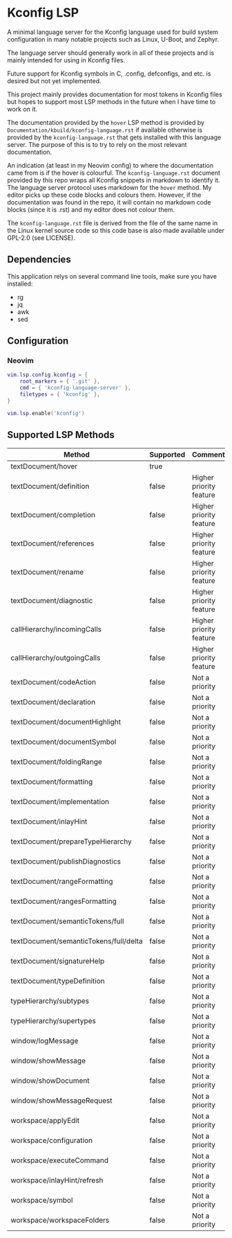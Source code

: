 
# Kconfig LSP

A minimal language server for the Kconfig language used for build system
configuration in many notable projects such as Linux, U-Boot, and Zephyr.

The language server should generally work in all of these projects and is
mainly intended for using in Kconfig files.

Future support for Kconfig symbols in C, .config, defconfigs, and etc. is
desired but not yet implemented.

This project mainly provides documentation for most tokens in Kconfig files but
hopes to support most LSP methods in the future when I have time to work on it.

The documentation provided by the `hover` LSP method is provided by
`Documentation/kbuild/kconfig-language.rst` if available otherwise is provided
by the `kconfig-language.rst` that gets installed with this language server.
The purpose of this is to try to rely on the most relevant documentation.

An indication (at least in my Neovim config) to where the documentation came
from is if the hover is colourful. The `kconfig-language.rst` document provided
by this repo wraps all Kconfig snippets in markdown to identify it. The
language server protocol uses markdown for the `hover` method. My editor picks
up these code blocks and colours them. However, if the documentation was found
in the repo, it will contain no markdown code blocks (since it is .rst) and my
editor does not colour them.

The `kconfig-language.rst` file is derived from the file of the same name in
the Linux kernel source code so this code base is also made available under
GPL-2.0 (see LICENSE).

## Dependencies

This application relys on several command line tools, make sure you have
installed:
- rg
- jq
- awk
- sed

## Configuration

### Neovim

```lua
vim.lsp.config.kconfig = {
    root_markers = { '.git' },
    cmd = { 'kconfig-language-server' },
    filetypes = { 'kconfig' },
}

vim.lsp.enable('kconfig')
```

## Supported LSP Methods

| Method | Supported | Comment |
|--------|-----------|---------|
|textDocument/hover|true||
|textDocument/definition|false|Higher priority feature|
|textDocument/completion|false|Higher priority feature|
|textDocument/references|false|Higher priority feature|
|textDocument/rename|false|Higher priority feature|
|textDocument/diagnostic|false|Higher priority feature|
|callHierarchy/incomingCalls|false|Higher priority feature|
|callHierarchy/outgoingCalls|false|Higher priority feature|
|textDocument/codeAction|false|Not a priority|
|textDocument/declaration|false|Not a priority|
|textDocument/documentHighlight|false|Not a priority|
|textDocument/documentSymbol|false|Not a priority|
|textDocument/foldingRange|false|Not a priority|
|textDocument/formatting|false|Not a priority|
|textDocument/implementation|false|Not a priority|
|textDocument/inlayHint|false|Not a priority|
|textDocument/prepareTypeHierarchy|false|Not a priority|
|textDocument/publishDiagnostics|false|Not a priority|
|textDocument/rangeFormatting|false|Not a priority|
|textDocument/rangesFormatting|false|Not a priority|
|textDocument/semanticTokens/full|false|Not a priority|
|textDocument/semanticTokens/full/delta|false|Not a priority|
|textDocument/signatureHelp|false|Not a priority|
|textDocument/typeDefinition|false|Not a priority|
|typeHierarchy/subtypes|false|Not a priority|
|typeHierarchy/supertypes|false|Not a priority|
|window/logMessage|false|Not a priority|
|window/showMessage|false|Not a priority|
|window/showDocument|false|Not a priority|
|window/showMessageRequest|false|Not a priority|
|workspace/applyEdit|false|Not a priority|
|workspace/configuration|false|Not a priority|
|workspace/executeCommand|false|Not a priority|
|workspace/inlayHint/refresh|false|Not a priority|
|workspace/symbol|false|Not a priority|
|workspace/workspaceFolders|false|Not a priority|

